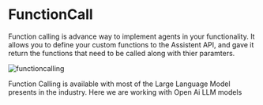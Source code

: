 # FunctionCall
Function calling is advance way to implement agents in your functionality. It allows you to define your custom functions to the Assistent API, and gave it return the functions that need to be called along with thier paramters.

![functioncalling](https://github.com/sanjaylalwani/FunctionCalling/assets/12744000/dbd17855-2f01-4e14-9149-67f4301db583)

Function Calling is available with most of the Large Language Model presents in the industry. Here we are working with Open Ai LLM models
